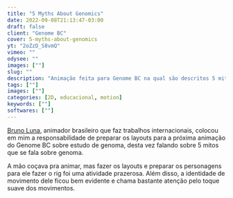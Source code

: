 ```yaml
---
title: "5 Myths About Genomics"
date: 2022-09-08T21:13:47-03:00
draft: false
client: "Genome BC"
cover: 5-myths-about-genomics
yt: "2oZzD_S8vmQ"
vimeo: ""
odysee: ""
images: [""]
slug: ""
description: "Animação feita para Genome BC na qual são descritos 5 mitos sobre genômica"
tags: [""]
images: [""]
categories: [2D, educacional, motion]
keywords: [""]
softwares: [""]
---
```


[Bruno Luna](https://www.behance.net/animabob), animador brasileiro que faz trabalhos internacionais, colocou em mim a responsabilidade de preparar os layouts para a próxima animação do Genome BC sobre estudo de genoma, desta vez falando sobre 5 mitos que se fala sobre genoma.

A mão coçava pra animar, mas fazer os layouts e preparar os personagens para ele fazer o rig foi uma atividade prazerosa. Além disso, a identidade de movimento dele ficou bem evidente e chama bastante atenção pelo toque suave dos movimentos.
